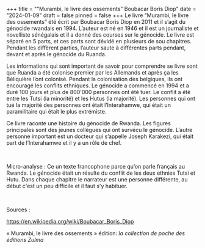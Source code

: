 +++
title = "“Murambi, le livre des ossements” Boubacar Boris Diop"
date = "2024-01-09"
draft = false
pinned = false
+++
Le livre “Murambi, le livre des ossements” été écrit par Boubacar Boris Diop en 2011 et il s’agit du génocide rwandais en 1994. L’auteur est né en 1946 et il est un journaliste et novelliste sénégalais et il a donné des courses sur le génocide. Le livre est séparé en 5 parts, et ces parts sont dévidé en plusieurs de sou chapitres. Pendant les diffèrent parties, l’auteur saute à différentes parts pendant, devant et après le génocide du Ruanda.

Les informations qui sont important de savoir pour comprendre se livre sont que Ruanda a été colonise premier par les Allemands et après ça les Béliquière l’ont colonisé. Pendant la colonisation des belgiques, ils ont encouragé les conflits ethniques. Le génocide a commencé en 1994 et a duré 100 jours et plus de 800'000 personnes ont été tuer. Le conflit a été entre les Tutsi (la minorité) et les Hutus (la majorité). Les personnes qui ont tué la majorité des personnes ont était l’Interahamwe, qui était un paramilitaire qui était le plus extrémiste.

Ce livre raconte une histoire du génocide de Rwanda. Les figures principales sont des jeunes collègues qui ont survécu le génocide. L’autre personne important est un docteur qui s’appelle Joseph Karakezi, qui était part de l’Interahamwe et il y a un rôle de chef.

 

Micro-analyse : Ce un texte francophone parce qu’on parle français au Rwanda. Le génocide était un résulte du conflit de les deux ethnies Tutsi et Hutu. Dans chaque chapitre le narrateur est une personne différente, au début c'est un peu difficile et il faut s'y habituer.

 

Sources :

<https://en.wikipedia.org/wiki/Boubacar_Boris_Diop> 

« Murambi, le livre des ossements » édition: *la collection de poche des éditions Zulma*